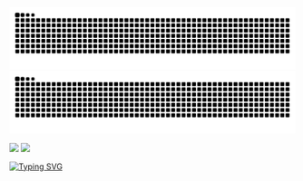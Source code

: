 ![Snake Animation](https://raw.githubusercontent.com/swisd/swisd/output/github-contribution-grid-snake-dark.svg#gh-dark-mode-only)
![Snake Animation](https://raw.githubusercontent.com/swisd/swisd/output/github-contribution-grid-snake.svg#gh-light-mode-only)

<p></p>

<img src="https://github-readme-stats.vercel.app/api/top-langs/?username=swisd&theme=ayu-mirage&show_icons=true&hide_border=true&layout=compact" height="250" />
<img src="https://github-readme-stats.vercel.app/api?username=swisd&theme=ayu-mirage&show_icons=true&hide_border=true&layout=compact" height="250" />


[![Typing SVG](https://readme-typing-svg.herokuapp.com?size=12&lines=[Loading%20Braincells]%20%20.%20%20.%20%20.%20%20|||||||||||||||||||||||||||||||||||||||||||||||||)](https://git.io/typing-svg)
